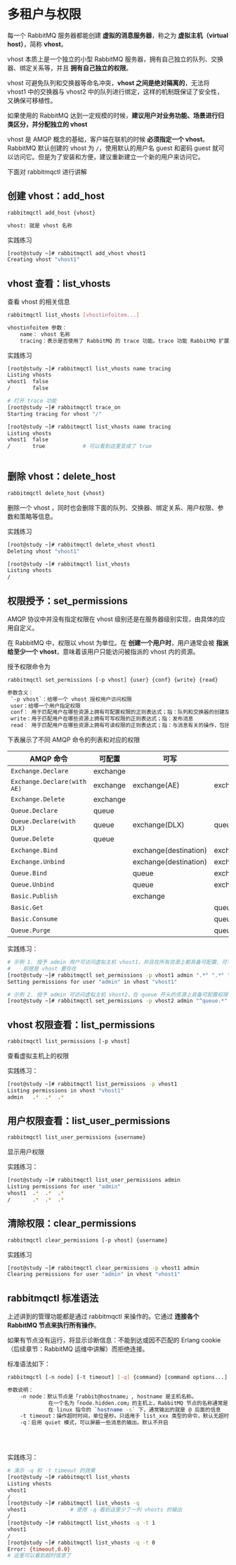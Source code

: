 # 多租户与权限

每一个 RabbitMQ 服务器都能创建  **虚拟的消息服务器**，称之为 **虚拟主机（virtual host）**，简称 **vhost**。

vhost 本质上是一个独立的小型 RabbitMQ 服务器，拥有自己独立的队列、交换器、绑定关系等，并且 **拥有自己独立的权限**。

vhost 可避免队列和交换器等命名冲突，**vhost 之间是绝对隔离的**，无法将 vhost1 中的交换器与 vhost2 中的队列进行绑定，这样的机制既保证了安全性，又确保可移植性。

如果使用的 RabbitMQ 达到一定规模的时候，**建议用户对业务功能、场景进行归类区分，并分配独立的 vhost**

vhost 是 AMQP 概念的基础，客户端在联机的时候 **必须指定一个 vhost**。RabbitMQ 默认创建的  vhost 为 `/`，使用默认的用户名  guest 和密码 guest 就可以访问它。但是为了安装和方便，建议重新建立一个新的用户来访问它。

下面对 rabbitmqctl 进行讲解

## 创建 vhost：add_host

```bash
rabbitmqctl add_host {vhost}

vhost: 就是 vhost 名称
```

实践练习

```bash
[root@study ~]# rabbitmqctl add_vhost vhost1
Creating vhost "vhost1"
```

## vhost 查看：list_vhosts

查看 vhost 的相关信息

```bash
rabbitmqctl list_vhosts [vhostinfoitem...]

vhostinfoitem 参数：
	name： vhost 名称
	tracing：表示是否使用了 RabbitMQ 的 trace 功能。trace 功能 RabbitMQ 扩展中讲解
```

实践练习

```bash
[root@study ~]# rabbitmqctl list_vhosts name tracing
Listing vhosts
vhost1	false
/	    false

# 打开 trace 功能
[root@study ~]# rabbitmqctl trace_on
Starting tracing for vhost "/"

[root@study ~]# rabbitmqctl list_vhosts name tracing
Listing vhosts
vhost1	false
/	    true			# 可以看到这里变成了 true
	
```

## 删除 vhost：delete_host

```bash
rabbitmqctl delete_host {vhost}
```

删除一个 vhost ，同时也会删除下面的队列、交换器、绑定关系、用户权限、参数和策略等信息。

实践练习

```bash
[root@study ~]# rabbitmqctl delete_vhost vhost1
Deleting vhost "vhost1"

[root@study ~]# rabbitmqctl list_vhosts
Listing vhosts
/
```

## 权限授予：set_permissions

AMQP 协议中并没有指定权限在 vhost 级别还是在服务器级别实现，由具体的应用自定义。

在 RabbitMQ 中，权限以 vhost 为单位。在 **创建一个用户时**，用户通常会被 **指派给至少一个 vhost**，意味着该用户只能访问被指派的 vhost 内的资源。

授予权限命令为

```bash
rabbitmqctl set_permissions [-p vhost] {user} {conf} {write} {read}

参数含义：
 `-p vhost`：给哪一个 vhost 授权用户访问权限
 user：给哪一个用户指定权限
 conf： 用于匹配用户在哪些资源上拥有可配置权限的正则表达式；指：队列和交换器的创建及删除之类的操作
 write：用于匹配用户在哪些资源上拥有可写权限的正则表达式；指：发布消息
 read： 用于匹配用户在哪些资源上拥有可读权限的正则表达式；指：与消息有关的操作，包括读取消息及清空整个队列等
```

下表展示了不同 AMQP 命令的列表和对应的权限

| AMQP 命令                   | 可配置   | 可写                  | 可读             |
| --------------------------- | -------- | --------------------- | ---------------- |
| `Exchange.Declare`          | exchange |                       |                  |
| `Exchange.Declare(with AE)` | exchange | exchange(AE)          | exchange         |
| `Exchange.Delete`           | exchange |                       |                  |
| `Queue.Declare`             | queue    |                       |                  |
| `Queue.Declare(with DLX)`   | queue    | exchange(DLX)         | queue            |
| `Queue.Delete`              | queue    |                       |                  |
| `Exchange.Bind`             |          | exchange(destination) | exchange(source) |
| `Exchange.Unbind`           |          | exchange(destination) | exchange(source) |
| `Queue.Bind`                |          | queue                 | exchange         |
| `Queue.Unbind`              |          | queue                 | exchange         |
| `Basic.Publish`             |          | exchange              |                  |
| `Basic.Get`                 |          |                       | queue            |
| `Basic.Consume`             |          |                       | queue            |
| `Queue.Purge`               |          |                       | queue            |

实践练习：

```bash
# 示例 1. 授予 admin 用户可访问虚拟主机 vhost1，并且在所有资源上都具备可配置、可写、可读的权限
# 	 前提是 vhost 要存在
[root@study ~]# rabbitmqctl set_permissions -p vhost1 admin ".*" ".*" ".*"
Setting permissions for user "admin" in vhost "vhost1"

# 示例 2. 授予 admin 可访问虚拟主机 vhost2，在 queue 开头的资源上具备可配置权限，并在所有资源上拥有可写、可读权限
[root@study ~]# rabbitmqctl set_permissions -p vhost2 admin "^queue.*" ".*" ".*"
```

## vhost 权限查看：list_permissions

```bash
rabbitmqctl list_permissions [-p vhost]
```

查看虚拟主机上的权限

实践练习：

```bash
[root@study ~]# rabbitmqctl list_permissions -p vhost1
Listing permissions in vhost "vhost1"
admin	.*	.*	.*
```



## 用户权限查看：list_user_permissions

```bash
rabbitmqctl list_user_permissions {username}
```

显示用户权限

实践练习：

```bash
[root@study ~]# rabbitmqctl list_user_permissions admin
Listing permissions for user "admin"
vhost1	.*	.*	.*
/		.*	.*	.*
```

## 清除权限：clear_permissions

```bash
rabbitmqctl clear_permissions [-p vhost] {username}
```

实践练习

```bash
[root@study ~]# rabbitmqctl clear_permissions -p vhost1 admin
Clearing permissions for user "admin" in vhost "vhost1"
```

## rabbitmqctl 标准语法

上述讲到的管理功能都是通过 rabbitmqctl 来操作的。它通过 **连接各个 RabbitMQ 节点来执行所有操作**。

如果有节点没有运行，将显示诊断信息：不能到达或因不匹配的 Erlang cookie（后续章节：RabbitMQ 运维中讲解）而拒绝连接。

标准语法如下：

```bash
rabbitmqctl [-n node] [-t timeout] [-q] {command} [command options...]

参数说明：
	-n node：默认节点是「rabbit@hostname」, hostname 是主机名称。
		     在一个名为「node.hidden.com」的主机上，RabbitMQ 节点的名称通常是 rabbit@node (除非是 RABBITMQ_NODENAME 参数在启动时被设置了自定义的值)
		     在 linux 指令的 `hostname -s` 下，通常输出的就是 @ 后面的信息
	-t timeout：操作超时时间，单位是秒。只适用于 list_xxx 类型的命令，默认无超时
	-q：启用 quiet 模式，可以屏蔽一些消息的输出。默认不开启
	
```

​	

实践练习：

```bash
# 演示 -q 和 -t timeout 的效果
[root@study ~]# rabbitmqctl list_vhosts
Listing vhosts
vhost1
/
[root@study ~]# rabbitmqctl list_vhosts -q
vhost1				# 使用 -q 看到这里少了一列 vhosts 的输出
/
[root@study ~]# rabbitmqctl list_vhosts -q -t 1
vhost1
/
[root@study ~]# rabbitmqctl list_vhosts -q -t 0
Error: {timeout,0.0}
# 这里可以看到超时信息了

```

